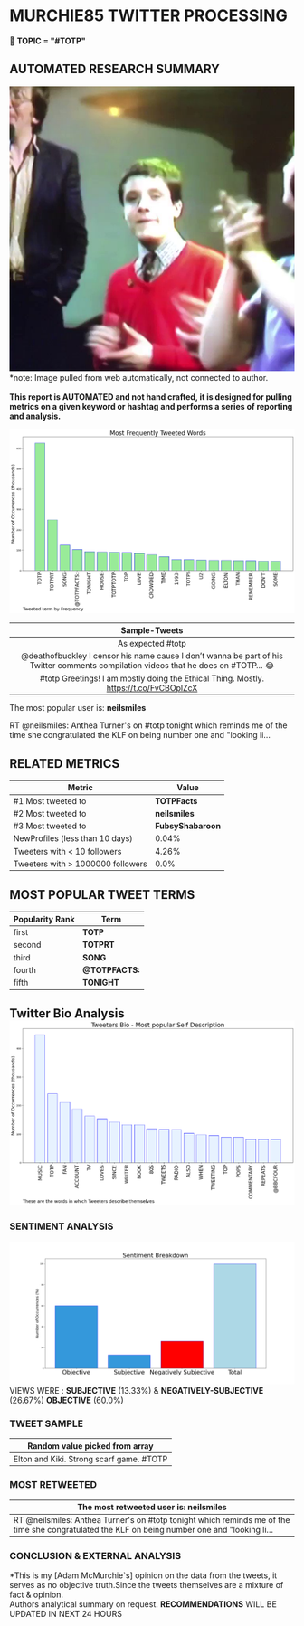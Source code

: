 # MURCHIE85 TWITTER PROCESSING 
&#x1F34E; **TOPIC = "#TOTP"**

## AUTOMATED RESEARCH SUMMARY

![image](assets/2022-11-25hashtagImage.png)*note: Image pulled from web automatically, not connected to author.
<br></br>
<b> This report is AUTOMATED and not hand crafted, it is designed for pulling metrics on a given keyword or hashtag and performs a series of reporting and analysis.</b>



![image](assets/2022-11-25TWEETS.png)



|                **Sample-Tweets**        |
| :-------------: |
| As expected #totp |
| @deathofbuckley I censor his name cause I don’t wanna be part of his Twitter comments compilation videos that he does on #TOTP… 😂 |
| #totp Greetings! I am mostly doing the Ethical Thing. Mostly. https://t.co/FvCBOplZcX |

The most popular user is: **neilsmiles**
<div class="alert alert-block alert-danger"> RT @neilsmiles: Anthea Turner's on #totp tonight which reminds me of the time she congratulated the KLF on being number one and "looking li…</div>

## RELATED METRICS<br>
| Metric | Value |
| ------------- | ------------- |
| #1 Most tweeted to  | **TOTPFacts** |
| #2 Most tweeted to  | **neilsmiles** |
| #3 Most tweeted to  | **FubsyShabaroon** |
| NewProfiles (less than 10 days) | 0.04%  |
| Tweeters with < 10 followers  | 4.26%|
| Tweeters with > 1000000 followers  | 0.0%  |



## MOST POPULAR TWEET TERMS 


| Popularity Rank  | Term |
| ------------- | ------------- |
| first  | **TOTP**  |
| second  | **TOTPRT**  |
| third  | **SONG** |
| fourth  | **@TOTPFACTS:**  |
| fifth  | **TONIGHT**  |


## Twitter Bio Analysis![image](assets/2022-11-25BIO.png)
### SENTIMENT ANALYSIS
![image](assets/2022-11-25sentiment.png)
VIEWS WERE : **SUBJECTIVE**  (13.33%) & **NEGATIVELY-SUBJECTIVE** (26.67%) **OBJECTIVE** (60.0%)

### TWEET SAMPLE 
| Random value picked from array |
| ------------- |
|Elton and Kiki. Strong scarf game.  #TOTP |

### MOST RETWEETED 

| The most retweeted user is: **neilsmiles**  |
| ------------- |
| RT @neilsmiles: Anthea Turner's on #totp tonight which reminds me of the time she congratulated the KLF on being number one and "looking li… |

### CONCLUSION & EXTERNAL ANALYSIS

*This is my [Adam McMurchie`s] opinion on the data from the tweets, it serves as no objective truth.Since the tweets themselves are a mixture of fact & opinion.<br>
Authors analytical summary on request.
**RECOMMENDATIONS** WILL BE UPDATED IN NEXT  24 HOURS <br>